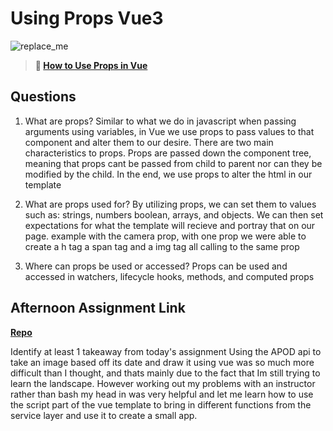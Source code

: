 # Using Props Vue3

![replace_me](https://codeworks.blob.core.windows.net/public/assets/img/illustrations/placeholder.svg)

> **📖 [How to Use Props in Vue](https://codeworksacademy.com/fs-student-guide/resources/wk6/02-Props)**

## Questions

1. What are props?
  Similar to what we do in javascript when passing arguments using variables, in Vue we use props to pass values to that component and alter them to our desire. There are two main characteristics to props. Props are passed down the component tree, meaning that props cant be passed from child to parent nor can they be modified by the child.
  In the end, we use props to alter the html in our template 

2. What are props used for?
  By utilizing props, we can set them to values such as: strings, numbers boolean, arrays, and objects. We can then set expectations for what the template will recieve and portray that on our page. example with the camera prop, with one prop we were able to create a h tag a span tag and a img tag all calling to the same prop


3. Where can props be used or accessed?
  Props can be used and accessed in watchers, lifecycle hooks, methods, and computed props


## Afternoon Assignment Link

**[Repo](https://github.com/Omanmano2/NASA-Vue-Lab.git)**

Identify at least 1 takeaway from today's assignment
  Using the APOD api to take an image based off its date and draw it using vue was so much more difficult than I thought, and thats mainly due to the fact that Im still trying to learn the landscape. However working out my problems with an instructor rather than bash my head in was very helpful and let me learn how to use the script part of the vue template to bring in different functions from the service layer and use it to create a small app.